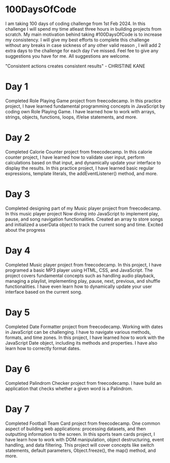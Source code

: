 # 100DaysOfCode

I am taking 100 days of coding challenge from 1st Feb 2024. In this challenge I will spend my time atleast three hours in building projects from scratch. My main motivation behind taking #100DaysOfCode is to increase my consistency. I will give my best efforts to complete this challenge without any breaks in case sickness of any other valid reason , I will add 2 extra days to the challenge for each day I've missed. Feel fee to give any suggestions you have for me. All suggestions are welcome.

"Consistent actions creates consistent results" - CHRISTINE KANE


# Day 1

Completed Role Playing Game project from freecodecamp. In this practice project, I have learned fundamental programming concepts in JavaScript by coding own Role Playing Game. I have learned how to work with arrays, strings, objects, functions, loops, if/else statements, and more.

# Day 2

Completed Calorie Counter project from freecodecamp. In this calorie counter project, I have learned how to validate user input, perform calculations based on that input, and dynamically update your interface to display the results. In this practice project, I have learned basic regular expressions, template literals, the addEventListener() method, and more.

# Day 3

Completed designing part of my Music player project from freecodecamp. In this music player project Now diving into JavaScript to implement play, pause, and song navigation functionalities. Created an array to store songs and initialized a userData object to track the current song and time. Excited about the progress

# Day 4

Completed Music player project from freecodecamp. In this project, I have programed a basic MP3 player using HTML, CSS, and JavaScript. The project covers fundamental concepts such as handling audio playback, managing a playlist, implementing play, pause, next, previous, and shuffle functionalities. I have even learn how to dynamically update your user interface based on the current song.

# Day 5

Completed Date Formatter project from freecodecamp. Working with dates in JavaScript can be challenging. I have to navigate various methods, formats, and time zones. In this project, I have learned how to work with the JavaScript Date object, including its methods and properties. I have also learn how to correctly format dates.

# Day 6

Completed Palindrom Checker project from freecodecamp. I have build an application that checks whether a given word is a Palindrom.

# Day 7

Completed Football Team Card project from freecodecamp. One common aspect of building web applications: processing datasets, and then outputting information to the screen. In this sports team cards project, I have learn how to work with DOM manipulation, object destructuring, event handling, and data filtering. This project will cover concepts like switch statements, default parameters, Object.freeze(), the map() method, and more.